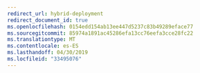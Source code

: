 ```yaml
---
redirect_url: hybrid-deployment
redirect_document_id: true
ms.openlocfilehash: 0154edd154ab13ee447d5237c83b49289eface77
ms.sourcegitcommit: 85974a1891ac45286efa13cc76eefa3cce28fc22
ms.translationtype: MT
ms.contentlocale: es-ES
ms.lasthandoff: 04/30/2019
ms.locfileid: "33495076"
---
```

